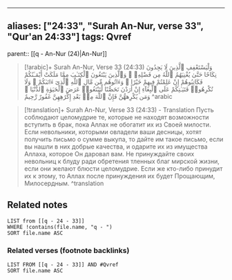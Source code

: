 
---
aliases: ["24:33", "Surah An-Nur, verse 33", "Qur'an 24:33"]
tags: Qvref
---

parent:: [[q - An-Nur (24)|An-Nur]]

> [!arabic]+ Surah An-Nur, Verse 33 (24:33)
> <span class="quran-arabic">وَلْيَسْتَعْفِفِ ٱلَّذِينَ لَا يَجِدُونَ نِكَاحًا حَتَّىٰ يُغْنِيَهُمُ ٱللَّهُ مِن فَضْلِهِۦ ۗ وَٱلَّذِينَ يَبْتَغُونَ ٱلْكِتَـٰبَ مِمَّا مَلَكَتْ أَيْمَـٰنُكُمْ فَكَاتِبُوهُمْ إِنْ عَلِمْتُمْ فِيهِمْ خَيْرًا ۖ وَءَاتُوهُم مِّن مَّالِ ٱللَّهِ ٱلَّذِىٓ ءَاتَىٰكُمْ ۚ وَلَا تُكْرِهُوا۟ فَتَيَـٰتِكُمْ عَلَى ٱلْبِغَآءِ إِنْ أَرَدْنَ تَحَصُّنًا لِّتَبْتَغُوا۟ عَرَضَ ٱلْحَيَوٰةِ ٱلدُّنْيَا ۚ وَمَن يُكْرِههُّنَّ فَإِنَّ ٱللَّهَ مِنۢ بَعْدِ إِكْرَٰهِهِنَّ غَفُورٌ رَّحِيمٌ</span>
^arabic

> [!translation]+ Surah An-Nur, Verse 33 (24:33) - Translation
> Пусть соблюдают целомудрие те, которые не находят возможности вступить в брак, пока Аллах не обогатит их из Своей милости. Если невольники, которыми овладели ваши десницы, хотят получить письмо о сумме выкупа, то дайте им такое письмо, если вы нашли в них добрые качества, и одарите их из имущества Аллаха, которое Он даровал вам. Не принуждайте своих невольниц к блуду ради обретения тленных благ мирской жизни, если они желают блюсти целомудрие. Если же кто-либо принудит их к этому, то Аллах после принуждения их будет Прощающим, Милосердным.
^translation



## Related notes
```dataview
LIST from [[q - 24 - 33]]
WHERE !contains(file.name, "q - ")
SORT file.name ASC
```

### Related verses (footnote backlinks)
```dataview
LIST FROM [[q - 24 - 33]] AND #Qvref
SORT file.name ASC
```

